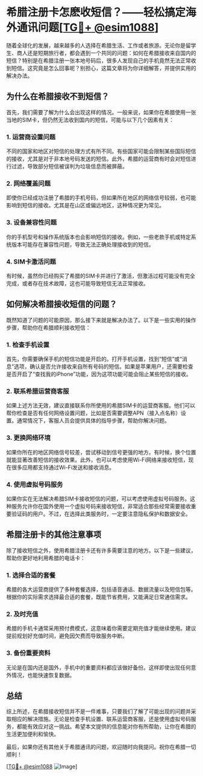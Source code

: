 # 希腊注册卡怎麽收短信？——轻松搞定海外通讯问题[[TG💪+ @esim1088](https://t.me/s/esim1088)]

随着全球化的发展，越来越多的人选择在希腊生活、工作或者旅游。无论你是留学生、商人还是短期旅行者，都会遇到一个共同的问题：如何在希腊接收来自国内的短信？特别是在希腊注册一张本地号码后，很多人发现自己的手机竟然无法正常收到短信。这究竟是怎么回事呢？别担心，这篇文章将为你详细解答，并提供实用的解决办法。

## 为什么在希腊接收不到短信？

首先，我们需要了解为什么会出现这样的情况。一般来说，如果你在希腊使用一张当地的SIM卡，但仍然无法收到国内的短信，可能与以下几个因素有关：

### 1. **运营商设置问题**
不同的国家和地区对短信的处理方式有所不同。有些国家可能会限制某些国际短信的接收，尤其是对于非本地号码发送的短信。此外，希腊的运营商有时会对短信进行过滤，导致部分短信被误判为垃圾信息而被屏蔽。

### 2. **网络覆盖问题**
即使你已经成功注册了希腊的手机号码，但如果所在地区的网络信号较弱，也可能影响到短信的接收。尤其是在山区或偏远地区，这种情况更为常见。

### 3. **设备兼容性问题**
你的手机型号和操作系统版本也会影响短信的接收。例如，一些老款手机或特定系统版本可能存在兼容性问题，导致无法正确处理接收到的短信。

### 4. **SIM卡激活问题**
有时候，虽然你已经购买了希腊的SIM卡并进行了激活，但激活过程可能没有完全完成，或者存在技术故障，这也可能导致短信无法正常接收。

## 如何解决希腊接收短信的问题？

既然知道了问题的可能原因，那么接下来就是解决办法了。以下是一些实用的操作步骤，帮助你在希腊顺利接收短信：

### 1. **检查手机设置**
首先，你需要确保手机的短信功能是开启的。打开手机设置，找到“短信”或“消息”选项，确认是否允许接收来自所有号码的短信。如果是苹果用户，还需要检查是否开启了“查找我的iPhone”功能，因为这项功能可能会阻止某些短信的接收。

### 2. **联系希腊运营商客服**
如果上述方法无效，建议直接联系你所使用的希腊SIM卡的运营商客服。他们可以帮你检查是否有任何网络设置问题，比如是否需要调整APN（接入点名称）设置。通常情况下，客服人员会提供具体的指导步骤，帮助你解决问题。

### 3. **更换网络环境**
如果你所在的地区网络信号较差，尝试移动到信号更强的地方。有时候，换个位置就能显著改善短信的接收效果。此外，也可以考虑使用Wi-Fi网络来接收短信，现在很多应用都支持通过Wi-Fi发送和接收消息。

### 4. **使用虚拟号码服务**
如果你实在无法解决希腊SIM卡接收短信的问题，可以考虑使用虚拟号码服务。这种服务允许你在国外使用一个虚拟号码来接收短信，非常适合那些经常需要接收重要验证码的用户。不过，在选择此类服务时，一定要注意隐私保护和数据安全。

## 希腊注册卡的其他注意事项

除了接收短信之外，使用希腊注册卡还有许多需要注意的地方。以下是一些建议，帮助你更好地利用希腊的电话卡：

### 1. **选择合适的套餐**
希腊的各大运营商提供了多种套餐选择，包括语音通话、数据流量以及短信包等。根据你的实际需求选择最合适的套餐，既能节省费用，又能满足日常通信需求。

### 2. **及时充值**
希腊的手机卡通常采用预付费模式，这意味着你需要定期充值才能继续使用。建议提前规划好充值时间，避免因欠费而导致服务中断。

### 3. **备份重要资料**
无论是在国内还是国外，手机中的重要资料都应该做好备份。这样即使出现任何意外情况，也能快速恢复数据。

## 总结

综上所述，在希腊接收短信并不是一件难事，只要我们了解了可能出现的问题并采取相应的解决措施。无论是检查手机设置、联系运营商客服，还是使用虚拟号码服务，都能有效应对这一挑战。希望本文提供的信息能对你有所帮助，让你在希腊的生活更加便利和愉快。

最后，如果你还有其他关于希腊通讯的问题，欢迎随时向我提问。祝你在希腊一切顺利！

[[TG💪+ @esim1088](https://t.me/s/esim1088) ![Image](https://i.postimg.cc/4NQfJmqS/Snipaste-2025-05-13-00-14-12.png)]